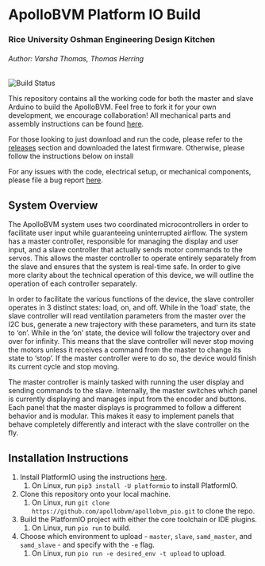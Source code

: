 # ApolloBVM Platform IO Build

### Rice University Oshman Engineering Design Kitchen

###### Author: Varsha Thomas, Thomas Herring

![Build Status](https://travis-ci.com/apollobvm/apollobvm_pio.svg?token=yNiqGT423d2fSsg9ELix&branch=master)

<!--[![Build Status](https://github.com/apollobvm/apollobvm/workflows/test/badge.svg)](https://github.com/arduino/arduino-cli-example/actions)-->

This repository contains all the working code for both the master and slave Arduino to build the ApolloBVM. Feel free to fork it for your own development, we encourage collaboration! All mechanical parts and assembly instructions can be found [here](http://oedk.rice.edu/apollobvm).

For those looking to just download and run the code, please refer to the [releases](https://github.com/apollobvm/apollobvm/releases) section and downloaded the latest firmware. Otherwise, please follow the instructions below on install

For any issues with the code, electrical setup, or mechanical components, please file a bug report [here](https://github.com/apollobvm/apollobvm/issues).

## System Overview

The ApolloBVM system uses two coordinated microcontrollers in order to facilitate user input while guaranteeing uninterrupted airflow. The system has a master controller, responsible for managing the display and user input, and a slave controller that actually sends motor commands to the servos. This allows the master controller to operate entirely separately from the slave and ensures that the system is real-time safe. In order to give more clarity about the technical operation of this device, we will outline the operation of each controller separately.

In order to facilitate the various functions of the device, the slave controller operates in 3 distinct states: load, on, and off. While in the ‘load’ state, the slave controller will read ventilation parameters from the master over the I2C bus, generate a new trajectory with these parameters, and turn its state to ‘on’. While in the ‘on’ state, the device will follow the trajectory over and over for infinity. This means that the slave controller will never stop moving the motors unless it receives a command from the master to change its state to ‘stop’. If the master controller were to do so, the device would finish its current cycle and stop moving.

The master controller is mainly tasked with running the user display and sending commands to the slave. Internally, the master switches which panel is currently displaying and manages input from the encoder and buttons. Each panel that the master displays is programmed to follow a different behavior and is modular. This makes it easy to implement panels that behave completely differently and interact with the slave controller on the fly.

## Installation Instructions

1. Install PlatformIO using the instructions [here](https://platformio.org/install).
   1. On Linux, run `pip3 install -U platformio` to install PlatformIO.
2. Clone this repository onto your local machine.
   1. On Linux, run `git clone https://github.com/apollobvm/apollobvm_pio.git` to clone the repo.
3. Build the PlatformIO project with either the core toolchain or IDE plugins.
   1. On Linux, run `pio run` to build.
4. Choose which environment to upload - `master`, `slave`, `samd_master`, and `samd_slave` - and specify with the `-e` flag.
   1. On Linux, run `pio run -e desired_env -t upload` to upload.
